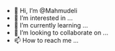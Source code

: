 - 👋 Hi, I’m @Mahmudeli
- 👀 I’m interested in ...
- 🌱 I’m currently learning ...
- 💞️ I’m looking to collaborate on ...
- 📫 How to reach me ...

<!---
Mahmudeli/Mahmudeli is a ✨ special ✨ repository because its `README.md` (this file) appears on your GitHub profile.
You can click the Preview link to take a look at your changes.
--->
